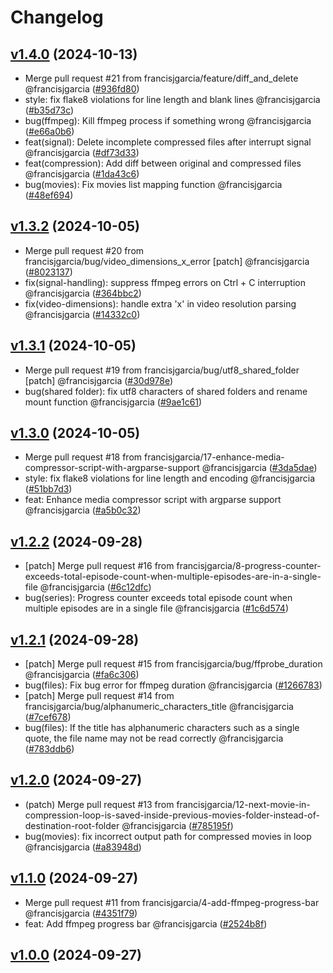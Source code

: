 # Changelog

## [v1.4.0](https://github.com/francisjgarcia/media-compressor/releases/v1.4.0) (2024-10-13)
* Merge pull request #21 from francisjgarcia/feature/diff_and_delete @francisjgarcia ([#936fd80](https://github.com/francisjgarcia/media-compressor/commit/936fd8081b240970e4dfea19c767b15cb9d3a3b6))
* style: fix flake8 violations for line length and blank lines @francisjgarcia ([#b35d73c](https://github.com/francisjgarcia/media-compressor/commit/b35d73c229636f031153b2973fe7c1f70c677a01))
* bug(ffmpeg): Kill ffmpeg process if something wrong @francisjgarcia ([#e66a0b6](https://github.com/francisjgarcia/media-compressor/commit/e66a0b624be3557967dd9711530b41ac794e513b))
* feat(signal): Delete incomplete compressed files after interrupt signal @francisjgarcia ([#df73d33](https://github.com/francisjgarcia/media-compressor/commit/df73d338ccdb54d8448392c2b095b67cefbfc184))
* feat(compression): Add diff between original and compressed files @francisjgarcia ([#1da43c6](https://github.com/francisjgarcia/media-compressor/commit/1da43c6ec0cde2459ad353a62552030b3625da8c))
* bug(movies): Fix movies list mapping function @francisjgarcia ([#48ef694](https://github.com/francisjgarcia/media-compressor/commit/48ef69480a14c7e43c3f4f2bc598ebb478a517c0))


## [v1.3.2](https://github.com/francisjgarcia/media-compressor/releases/v1.3.2) (2024-10-05)
* Merge pull request #20 from francisjgarcia/bug/video_dimensions_x_error [patch] @francisjgarcia ([#8023137](https://github.com/francisjgarcia/media-compressor/commit/8023137915d4b33896fb2af3120b8819b67a1ec4))
* fix(signal-handling): suppress ffmpeg errors on Ctrl + C interruption @francisjgarcia ([#364bbc2](https://github.com/francisjgarcia/media-compressor/commit/364bbc22db08a3727bddb3fb7400ed6c688e6b68))
* fix(video-dimensions): handle extra 'x' in video resolution parsing @francisjgarcia ([#14332c0](https://github.com/francisjgarcia/media-compressor/commit/14332c07f43583f1e5081edbee41ec367b02771f))


## [v1.3.1](https://github.com/francisjgarcia/media-compressor/releases/v1.3.1) (2024-10-05)
* Merge pull request #19 from francisjgarcia/bug/utf8_shared_folder [patch] @francisjgarcia ([#30d978e](https://github.com/francisjgarcia/media-compressor/commit/30d978e4d59efd917c0bc9efd7150049eb1f7377))
* bug(shared folder): fix utf8 characters of shared folders and rename mount function @francisjgarcia ([#9ae1c61](https://github.com/francisjgarcia/media-compressor/commit/9ae1c615e81259e377694c5c50281a256b6beec5))


## [v1.3.0](https://github.com/francisjgarcia/media-compressor/releases/v1.3.0) (2024-10-05)
* Merge pull request #18 from francisjgarcia/17-enhance-media-compressor-script-with-argparse-support @francisjgarcia ([#3da5dae](https://github.com/francisjgarcia/media-compressor/commit/3da5dae956d59cd996dda1bb49f8e78b6737783c))
* style: fix flake8 violations for line length and encoding @francisjgarcia ([#51bb7d3](https://github.com/francisjgarcia/media-compressor/commit/51bb7d354b650aa97b34c1701c8cd9a4a91615ad))
* feat: Enhance media compressor script with argparse support @francisjgarcia ([#a5b0c32](https://github.com/francisjgarcia/media-compressor/commit/a5b0c32299c3e13d7e853e81d17172ed4fedc290))


## [v1.2.2](https://github.com/francisjgarcia/media-compressor/releases/v1.2.2) (2024-09-28)
* [patch] Merge pull request #16 from francisjgarcia/8-progress-counter-exceeds-total-episode-count-when-multiple-episodes-are-in-a-single-file @francisjgarcia ([#6c12dfc](https://github.com/francisjgarcia/media-compressor/commit/6c12dfc61838ed7a2b0019b5ac382cf49ef08ad9))
* bug(series): Progress counter exceeds total episode count when multiple episodes are in a single file @francisjgarcia ([#1c6d574](https://github.com/francisjgarcia/media-compressor/commit/1c6d574f8515bde4e349e11c0865cefc7e3e5149))


## [v1.2.1](https://github.com/francisjgarcia/media-compressor/releases/v1.2.1) (2024-09-28)
* [patch] Merge pull request #15 from francisjgarcia/bug/ffprobe_duration @francisjgarcia ([#fa6c306](https://github.com/francisjgarcia/media-compressor/commit/fa6c306c59ad53160ad034096fff6f6fe08c9a09))
* bug(files): Fix bug error for ffmpeg duration @francisjgarcia ([#1266783](https://github.com/francisjgarcia/media-compressor/commit/12667830c2ccca0e1be26ac049a9ef761153e9a4))
* [patch] Merge pull request #14 from francisjgarcia/bug/alphanumeric_characters_title @francisjgarcia ([#7cef678](https://github.com/francisjgarcia/media-compressor/commit/7cef6787b4b1eef840d5a036eae32eb86e5f2af4))
* bug(files): If the title has alphanumeric characters such as a single quote, the file name may not be read correctly @francisjgarcia ([#783ddb6](https://github.com/francisjgarcia/media-compressor/commit/783ddb6eee4a7d584dea0f2ddf737611c65241d2))


## [v1.2.0](https://github.com/francisjgarcia/media-compressor/releases/v1.2.0) (2024-09-27)
* (patch) Merge pull request #13 from francisjgarcia/12-next-movie-in-compression-loop-is-saved-inside-previous-movies-folder-instead-of-destination-root-folder @francisjgarcia ([#785195f](https://github.com/francisjgarcia/media-compressor/commit/785195fce88a5e190bb7df29b63aada60b13025c))
* bug(movies): fix incorrect output path for compressed movies in loop @francisjgarcia ([#a83948d](https://github.com/francisjgarcia/media-compressor/commit/a83948d67e5a35fbf722dbf90d02909512a4a183))


## [v1.1.0](https://github.com/francisjgarcia/media-compressor/releases/v1.1.0) (2024-09-27)
* Merge pull request #11 from francisjgarcia/4-add-ffmpeg-progress-bar @francisjgarcia ([#4351f79](https://github.com/francisjgarcia/media-compressor/commit/4351f7929c07fa05fcb675a9f119d2b4904705ed))
* feat: Add ffmpeg progress bar @francisjgarcia ([#2524b8f](https://github.com/francisjgarcia/media-compressor/commit/2524b8f3a82769215b32d7f13ad71831557cd4da))


## [v1.0.0](https://github.com/francisjgarcia/media-compressor/releases/v1.0.0) (2024-09-27)

